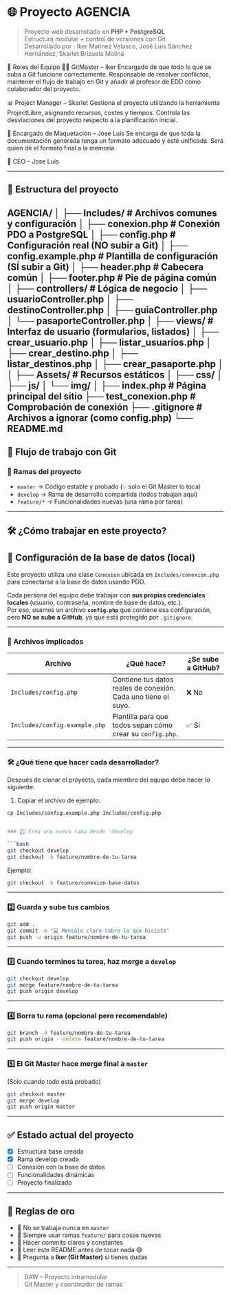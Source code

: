 # 🌐 Proyecto AGENCIA

> Proyecto web desarrollado en **PHP + PostgreSQL**  
> Estructura modular + control de versiones con Git  
> Desarrollado por : Iker Matínez Velasco, José Luis Sánchez Hernández, Skarlet Brizuela Molina


👥 Roles del Equipo
🧑‍💻 GitMaster – Iker
Encargado de que todo lo que se suba a Git funcione correctamente. Responsable de resolver conflictos, mantener el flujo de trabajo en Git y añadir al profesor de EDD como colaborador del proyecto.

📊 Project Manager – Skarlet
Gestiona el proyecto utilizando la herramienta ProjectLibre, asignando recursos, costes y tiempos. Controla las desviaciones del proyecto respecto a la planificación inicial.

🧾 Encargado de Maquetación – Jose Luis
Se encarga de que toda la documentación generada tenga un formato adecuado y esté unificada. Será quien dé el formato final a la memoria.

👔 CEO – Jose Luis

---

## 📁 Estructura del proyecto
AGENCIA/
│
├── Includes/                    # Archivos comunes y configuración
│   ├── conexion.php             # Conexión PDO a PostgreSQL
│   ├── config.php               # Configuración real (NO subir a Git)
│   ├── config.example.php       # Plantilla de configuración (SÍ subir a Git)
│   ├── header.php               # Cabecera común
│   ├── footer.php               # Pie de página común
│
├── controllers/                # Lógica de negocio
│   ├── usuarioController.php
│   ├── destinoController.php
│   ├── guiaController.php
│   └── pasaporteController.php
│
├── views/                      # Interfaz de usuario (formularios, listados)
│   ├── crear_usuario.php
│   ├── listar_usuarios.php
│   ├── crear_destino.php
│   ├── listar_destinos.php
│   ├── crear_pasaporte.php
│   
│
├── Assets/                     # Recursos estáticos
│   ├── css/
│   ├── js/
│   └── img/
│
├── index.php                   # Página principal del sitio
├── test_conexion.php           # Comprobación de conexión
├── .gitignore                  # Archivos a ignorar (como config.php)
└── README.md      
---

## 🚀 Flujo de trabajo con Git

### 🔀 Ramas del proyecto

- `master` → Código estable y probado (💡 solo el Git Master lo toca)
- `develop` → Rama de desarrollo compartida (todos trabajan aquí)
- `feature/*` → Funcionalidades nuevas (una rama por tarea)

---

## 🛠️ ¿Cómo trabajar en este proyecto?
## 🔐 Configuración de la base de datos (local)

Este proyecto utiliza una clase `Conexion` ubicada en `Includes/conexion.php` para conectarse a la base de datos usando PDO.

Cada persona del equipo debe trabajar con **sus propias credenciales locales** (usuario, contraseña, nombre de base de datos, etc.).  
Por eso, usamos un archivo **`config.php`** que contiene esa configuración, pero **NO se sube a GitHub**, ya que está protegido por `.gitignore`.

---

### 📁 Archivos implicados

| Archivo | ¿Qué hace? | ¿Se sube a GitHub? |
|--------|-------------|--------------------|
| `Includes/config.php` | Contiene tus datos reales de conexión. Cada uno tiene el suyo. | ❌ No |
| `Includes/config.example.php` | Plantilla para que todos sepan cómo crear su `config.php`. | ✅ Sí |

---

### 🛠️ ¿Qué tiene que hacer cada desarrollador?

Después de clonar el proyecto, cada miembro del equipo debe hacer lo siguiente:

1. Copiar el archivo de ejemplo:

```bash
cp Includes/config.example.php Includes/config.php


### 1️⃣ Crea una nueva rama desde `develop`

```bash
git checkout develop
git checkout -b feature/nombre-de-tu-tarea
```

Ejemplo:

```bash
git checkout -b feature/conexion-base-datos
```

---

### 2️⃣ Guarda y sube tus cambios

```bash
git add .
git commit -m "💻 Mensaje claro sobre lo que hiciste"
git push -u origin feature/nombre-de-tu-tarea
```

---

### 3️⃣ Cuando termines tu tarea, haz merge a `develop`

```bash
git checkout develop
git merge feature/nombre-de-tu-tarea
git push origin develop
```

---

### 4️⃣ Borra tu rama (opcional pero recomendable)

```bash
git branch -d feature/nombre-de-tu-tarea
git push origin --delete feature/nombre-de-tu-tarea
```

---

### 5️⃣ El Git Master hace merge final a `master`

(Solo cuando todo está probado)

```bash
git checkout master
git merge develop
git push origin master
```

---

## ✅ Estado actual del proyecto

- [x] Estructura base creada
- [x] Rama develop creada
- [ ] Conexión con la base de datos
- [ ] Funcionalidades dinámicas 
- [ ] Proyecto finalizado

---

## 📌 Reglas de oro

- 🔸 No se trabaja nunca en `master`
- 🔸 Siempre usar ramas `feature/` para cosas nuevas
- 🔸 Hacer commits claros y constantes
- 🔸 Leer este README antes de tocar nada 😄
- 🔸 Pregunta a **Iker (Git Master)** si tienes dudas

---

> DAW – Proyecto intramodular  
> Git Master y coordinador de ramas
